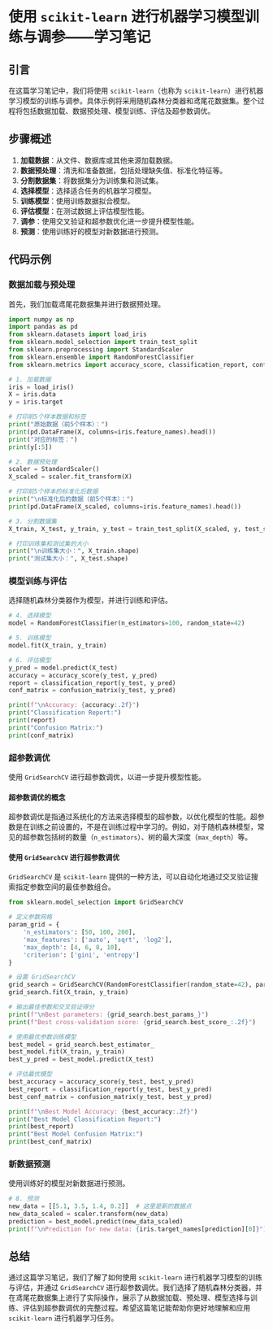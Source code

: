 # 使用 `scikit-learn` 进行机器学习模型训练与调参——学习笔记

## 引言
在这篇学习笔记中，我们将使用 `scikit-learn`（也称为 `scikit-learn`）进行机器学习模型的训练与调参。具体示例将采用随机森林分类器和鸢尾花数据集。整个过程将包括数据加载、数据预处理、模型训练、评估及超参数调优。

## 步骤概述

1. **加载数据**：从文件、数据库或其他来源加载数据。
2. **数据预处理**：清洗和准备数据，包括处理缺失值、标准化特征等。
3. **分割数据集**：将数据集分为训练集和测试集。
4. **选择模型**：选择适合任务的机器学习模型。
5. **训练模型**：使用训练数据拟合模型。
6. **评估模型**：在测试数据上评估模型性能。
7. **调参**：使用交叉验证和超参数优化进一步提升模型性能。
8. **预测**：使用训练好的模型对新数据进行预测。

## 代码示例

### 数据加载与预处理

首先，我们加载鸢尾花数据集并进行数据预处理。

```python
import numpy as np
import pandas as pd
from sklearn.datasets import load_iris
from sklearn.model_selection import train_test_split
from sklearn.preprocessing import StandardScaler
from sklearn.ensemble import RandomForestClassifier
from sklearn.metrics import accuracy_score, classification_report, confusion_matrix

# 1. 加载数据
iris = load_iris()
X = iris.data
y = iris.target

# 打印前5个样本数据和标签
print("原始数据（前5个样本）：")
print(pd.DataFrame(X, columns=iris.feature_names).head())
print("对应的标签：")
print(y[:5])

# 2. 数据预处理
scaler = StandardScaler()
X_scaled = scaler.fit_transform(X)

# 打印前5个样本的标准化后数据
print("\n标准化后的数据（前5个样本）：")
print(pd.DataFrame(X_scaled, columns=iris.feature_names).head())

# 3. 分割数据集
X_train, X_test, y_train, y_test = train_test_split(X_scaled, y, test_size=0.3, random_state=42)

# 打印训练集和测试集的大小
print("\n训练集大小：", X_train.shape)
print("测试集大小：", X_test.shape)
```

### 模型训练与评估

选择随机森林分类器作为模型，并进行训练和评估。

```python
# 4. 选择模型
model = RandomForestClassifier(n_estimators=100, random_state=42)

# 5. 训练模型
model.fit(X_train, y_train)

# 6. 评估模型
y_pred = model.predict(X_test)
accuracy = accuracy_score(y_test, y_pred)
report = classification_report(y_test, y_pred)
conf_matrix = confusion_matrix(y_test, y_pred)

print(f"\nAccuracy: {accuracy:.2f}")
print("Classification Report:")
print(report)
print("Confusion Matrix:")
print(conf_matrix)
```

### 超参数调优

使用 `GridSearchCV` 进行超参数调优，以进一步提升模型性能。

#### 超参数调优的概念

超参数调优是指通过系统化的方法来选择模型的超参数，以优化模型的性能。超参数是在训练之前设置的，不是在训练过程中学习的。例如，对于随机森林模型，常见的超参数包括树的数量（`n_estimators`）、树的最大深度（`max_depth`）等。

#### 使用 `GridSearchCV` 进行超参数调优

`GridSearchCV` 是 `scikit-learn` 提供的一种方法，可以自动化地通过交叉验证搜索指定参数空间的最佳参数组合。

```python
from sklearn.model_selection import GridSearchCV

# 定义参数网格
param_grid = {
    'n_estimators': [50, 100, 200],
    'max_features': ['auto', 'sqrt', 'log2'],
    'max_depth': [4, 6, 8, 10],
    'criterion': ['gini', 'entropy']
}

# 设置 GridSearchCV
grid_search = GridSearchCV(RandomForestClassifier(random_state=42), param_grid, cv=5)
grid_search.fit(X_train, y_train)

# 输出最佳参数和交叉验证得分
print(f"\nBest parameters: {grid_search.best_params_}")
print(f"Best cross-validation score: {grid_search.best_score_:.2f}")

# 使用最优参数训练模型
best_model = grid_search.best_estimator_
best_model.fit(X_train, y_train)
best_y_pred = best_model.predict(X_test)

# 评估最优模型
best_accuracy = accuracy_score(y_test, best_y_pred)
best_report = classification_report(y_test, best_y_pred)
best_conf_matrix = confusion_matrix(y_test, best_y_pred)

print(f"\nBest Model Accuracy: {best_accuracy:.2f}")
print("Best Model Classification Report:")
print(best_report)
print("Best Model Confusion Matrix:")
print(best_conf_matrix)
```

### 新数据预测

使用训练好的模型对新数据进行预测。

```python
# 8. 预测
new_data = [[5.1, 3.5, 1.4, 0.2]]  # 这里是新的数据点
new_data_scaled = scaler.transform(new_data)
prediction = best_model.predict(new_data_scaled)
print(f"\nPrediction for new data: {iris.target_names[prediction][0]}")
```

## 总结

通过这篇学习笔记，我们了解了如何使用 `scikit-learn` 进行机器学习模型的训练与评估，并通过 `GridSearchCV` 进行超参数调优。我们选择了随机森林分类器，并在鸢尾花数据集上进行了实际操作，展示了从数据加载、预处理、模型选择与训练、评估到超参数调优的完整过程。希望这篇笔记能帮助你更好地理解和应用 `scikit-learn` 进行机器学习任务。